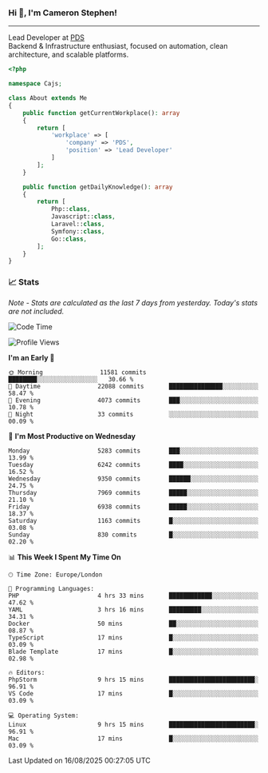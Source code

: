 ### Hi 👋, I'm Cameron Stephen!

---

Lead Developer at [PDS](https://prindatasolutions.co.uk)  
Backend & Infrastructure enthusiast, focused on automation, clean architecture, and scalable platforms.


```php
<?php

namespace Cajs;

class About extends Me
{
    public function getCurrentWorkplace(): array
    {
        return [
            'workplace' => [
                'company' => 'PDS',
                'position' => 'Lead Developer'
            ]
        ];
    }

    public function getDailyKnowledge(): array
    {
        return [
            Php::class,
            Javascript::class,
            Laravel::class,
            Symfony::class,
            Go::class,
        ];
    }
}
```

### 📈 Stats
<p><em>Note - Stats are calculated as the last 7 days from yesterday. Today's stats are not included.</em></p>


<!--START_SECTION:waka-->
![Code Time](http://img.shields.io/badge/Code%20Time-4%2C641%20hrs%2034%20mins-blue)

![Profile Views](http://img.shields.io/badge/Profile%20Views-0-blue)

**I'm an Early 🐤** 

```text
🌞 Morning                11581 commits       ████████░░░░░░░░░░░░░░░░░   30.66 % 
🌆 Daytime                22088 commits       ███████████████░░░░░░░░░░   58.47 % 
🌃 Evening                4073 commits        ███░░░░░░░░░░░░░░░░░░░░░░   10.78 % 
🌙 Night                  33 commits          ░░░░░░░░░░░░░░░░░░░░░░░░░   00.09 % 
```
📅 **I'm Most Productive on Wednesday** 

```text
Monday                   5283 commits        ███░░░░░░░░░░░░░░░░░░░░░░   13.99 % 
Tuesday                  6242 commits        ████░░░░░░░░░░░░░░░░░░░░░   16.52 % 
Wednesday                9350 commits        ██████░░░░░░░░░░░░░░░░░░░   24.75 % 
Thursday                 7969 commits        █████░░░░░░░░░░░░░░░░░░░░   21.10 % 
Friday                   6938 commits        █████░░░░░░░░░░░░░░░░░░░░   18.37 % 
Saturday                 1163 commits        █░░░░░░░░░░░░░░░░░░░░░░░░   03.08 % 
Sunday                   830 commits         █░░░░░░░░░░░░░░░░░░░░░░░░   02.20 % 
```


📊 **This Week I Spent My Time On** 

```text
🕑︎ Time Zone: Europe/London

💬 Programming Languages: 
PHP                      4 hrs 33 mins       ████████████░░░░░░░░░░░░░   47.62 % 
YAML                     3 hrs 16 mins       █████████░░░░░░░░░░░░░░░░   34.31 % 
Docker                   50 mins             ██░░░░░░░░░░░░░░░░░░░░░░░   08.87 % 
TypeScript               17 mins             █░░░░░░░░░░░░░░░░░░░░░░░░   03.09 % 
Blade Template           17 mins             █░░░░░░░░░░░░░░░░░░░░░░░░   02.98 % 

🔥 Editors: 
PhpStorm                 9 hrs 15 mins       ████████████████████████░   96.91 % 
VS Code                  17 mins             █░░░░░░░░░░░░░░░░░░░░░░░░   03.09 % 

💻 Operating System: 
Linux                    9 hrs 15 mins       ████████████████████████░   96.91 % 
Mac                      17 mins             █░░░░░░░░░░░░░░░░░░░░░░░░   03.09 % 
```


 Last Updated on 16/08/2025 00:27:05 UTC
<!--END_SECTION:waka-->
